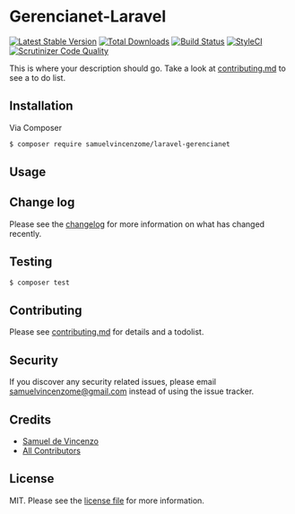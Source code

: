 # Gerencianet-Laravel

[![Latest Stable Version](https://poser.pugx.org/samuelvincenzome/laravel-gerencianet/v/stable)](https://packagist.org/packages/samuelvincenzome/laravel-gerencianet)
[![Total Downloads](https://poser.pugx.org/samuelvincenzome/laravel-gerencianet/downloads)](https://packagist.org/packages/samuelvincenzome/laravel-gerencianet)
[![Build Status][ico-travis]][link-travis]
[![StyleCI](https://github.styleci.io/repos/207961888/shield?branch=master)](https://github.styleci.io/repos/207961888)
[![Scrutinizer Code Quality](https://scrutinizer-ci.com/g/samuelvincenzome/laravel-payment-gerencianet/badges/quality-score.png?b=master)](https://scrutinizer-ci.com/g/samuelvincenzome/laravel-payment-gerencianet/?branch=master)

This is where your description should go. Take a look at [contributing.md](contributing.md) to see a to do list.

## Installation

Via Composer

``` bash
$ composer require samuelvincenzome/laravel-gerencianet
```

## Usage

## Change log

Please see the [changelog](changelog.md) for more information on what has changed recently.

## Testing

``` bash
$ composer test
```

## Contributing

Please see [contributing.md](contributing.md) for details and a todolist.

## Security

If you discover any security related issues, please email samuelvincenzome@gmail.com instead of using the issue tracker.

## Credits

- [Samuel de Vincenzo][link-author]
- [All Contributors][link-contributors]

## License

MIT. Please see the [license file](license.md) for more information.

[ico-version]: https://img.shields.io/packagist/v/samuelvincenzome/gerencianet.svg?style=flat-square
[ico-downloads]: https://img.shields.io/packagist/dt/samuelvincenzome/gerencianet.svg?style=flat-square
[ico-travis]: https://travis-ci.org/samuelvincenzome/gerencianet-laravel.svg?branch=master
[ico-styleci]: https://styleci.io/repos/207935600/shield

[link-packagist]: https://packagist.org/packages/samuelvincenzome/laravel-gerencianet
[link-downloads]: https://packagist.org/packages/samuelvincenzome/gerencianet
[link-travis]: https://travis-ci.org/samuelvincenzome/laravel-payment-gerencianet.svg?branch=master
[link-styleci]: https://styleci.io/repos/207935600
[link-author]: https://github.com/samuelvincenzome
[link-contributors]: ../../contributors
